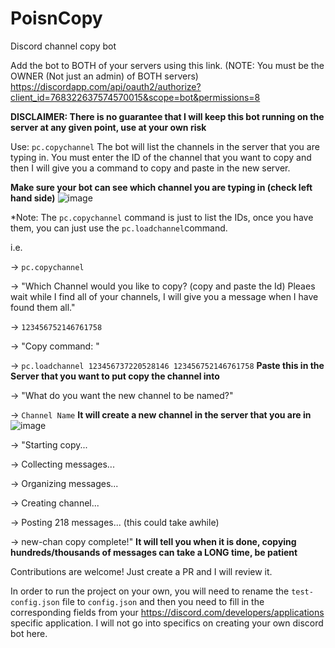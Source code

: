 # PoisnCopy
Discord channel copy bot

Add the bot to BOTH of your servers using this link. (NOTE: You must be the OWNER (Not just an admin) of BOTH servers)
https://discordapp.com/api/oauth2/authorize?client_id=768322637574570015&scope=bot&permissions=8

**DISCLAIMER: There is no guarantee that I will keep this bot running on the server at any given point, use at your own risk**

Use: `pc.copychannel`
The bot will list the channels in the server that you are typing in. You must enter the ID of the channel that you want to copy and then I will give you a command to copy and paste in the new server.

**Make sure your bot can see which channel you are typing in (check left hand side)**
![image](https://user-images.githubusercontent.com/60050783/107395699-49d3a300-6aba-11eb-8b1c-d4e4b41cd6f3.png)

*Note: The `pc.copychannel` command is just to list the IDs, once you have them, you can just use the `pc.loadchannel`command.

i.e.

-> `pc.copychannel`

-> "Which Channel would you like to copy? (copy and paste the Id) Pleaes wait while I find all of your channels, I will give you a message when I have found them all."

-> `123456752146761758`

-> "Copy command: "

-> `pc.loadchannel 123456737220528146 123456752146761758` **Paste this in the Server that you want to put copy the channel into**

-> "What do you want the new channel to be named?"

-> `Channel Name` **It will create a new channel in the server that you are in** ![image](https://user-images.githubusercontent.com/60050783/107396172-c4042780-6aba-11eb-8ec4-88cf4b750e6a.png)

-> "Starting copy...

-> Collecting messages...

-> Organizing messages...

-> Creating channel...

-> Posting 218 messages... (this could take awhile)

-> new-chan copy complete!" **It will tell you when it is done, copying hundreds/thousands of messages can take a LONG time, be patient**

Contributions are welcome! Just create a PR and I will review it.

In order to run the project on your own, you will need to rename the `test-config.json` file to `config.json` and then you need to fill in the corresponding fields from your https://discord.com/developers/applications specific application. I will not go into specifics on creating your own discord bot here.